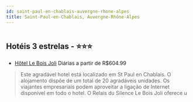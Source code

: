 ```yaml
---
id: saint-paul-en-chablais-auvergne-rhone-alpes
title: Saint-Paul-en-Chablais, Auvergne-Rhône-Alpes
---
```


<center><img src="http://photos.hotelbeds.com/giata/23/231919/231919a_hb_a_050.jpg" alt="" /></center>


## Hotéis 3 estrelas - ⭐️⭐️⭐️

-    [Hôtel Le Bois Joli](https://www.hurb.com/hoteis/saint-paul-en-chablais/hotel-le-bois-joli-JNP-JP754506?cmp=18055) Diárias a partir de R$604.99
   > Este agradável hotel está localizado em St Paul en Chablais. O alojamento dispõe de um total de 20 agradáveis unidades. Os viajantes empresariais podem aproveitar a ligação de Internet disponível em todo o hotel. O Relais du Silence Le Bois Joli oferece u
